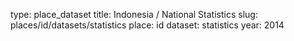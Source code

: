 type: place_dataset
title: Indonesia / National Statistics
slug: places/id/datasets/statistics
place: id
dataset: statistics
year: 2014
